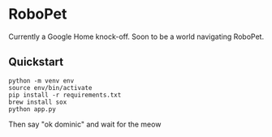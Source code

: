 # RoboPet

Currently a Google Home knock-off. Soon to be a world navigating RoboPet.

## Quickstart

```console
python -m venv env
source env/bin/activate
pip install -r requirements.txt
brew install sox
python app.py
```

Then say "ok dominic" and wait for the meow

